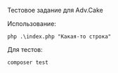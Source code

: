 Тестовое задание для Adv.Cake

Использование:
```
php .\index.php "Какая-то строка"
```

Для тестов:
```
composer test
```
